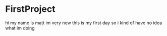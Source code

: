 # FirstProject
hi my name is matt im very new this is my first day so i kind of have no idea what im doing
